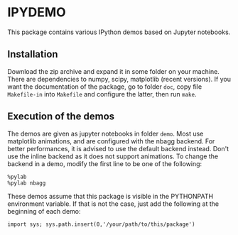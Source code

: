 # IPYDEMO

This package contains various IPython demos based on Jupyter notebooks.

## Installation

Download the zip archive and expand it in some folder on your machine. There are dependencies to numpy, scipy, matplotlib (recent versions). If you want the documentation of the package, go to folder ``doc``, copy file ``Makefile-in`` into ``Makefile`` and configure the latter, then run ``make``.

## Execution of the demos

The demos are given as jupyter notebooks in folder ``demo``. Most use matplotlib animations, and are configured with the nbagg backend. For better performances, it is advised to use the default backend instead. Don't use the inline backend as it does not support animations. To change the backend in a demo, modify the first line to be one of the following:

    %pylab
    %pylab nbagg

These demos assume that this package is visible in the PYTHONPATH environment variable. If that is not the case, just add the following at the beginning of each demo:

    import sys; sys.path.insert(0,'/your/path/to/this/package')
